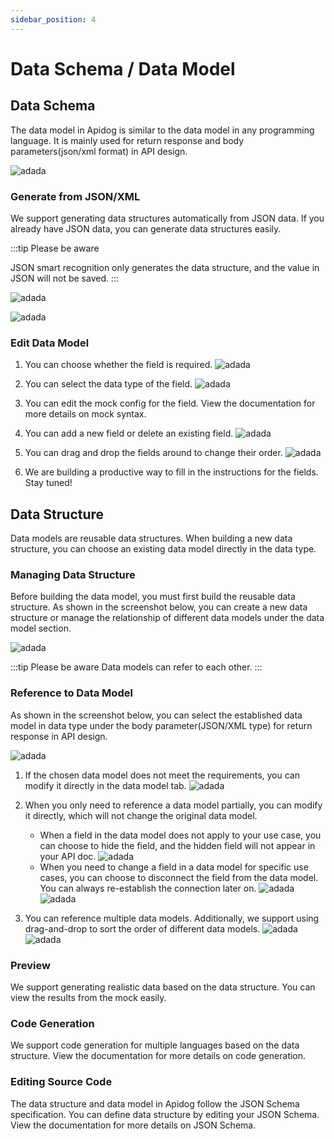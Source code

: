 ```yaml
---
sidebar_position: 4
---
```


# Data Schema / Data Model

## Data Schema

The data model in Apidog is similar to the data model in any programming language. It is mainly used for return response and body parameters(json/xml format) in API design.

![adada](./images/image-20220824162648949.png)

### Generate from JSON/XML

We support generating data structures automatically from JSON data. If you already have JSON data, you can generate data structures easily.

:::tip Please be aware

JSON smart recognition only generates the data structure, and the value in JSON will not be saved.
:::

![adada](./images/image-20220824163146553.png)

![adada](./images/image-20220824163217517.png)

### Edit Data Model

1. You can choose whether the field is required.
![adada](./images/image-20220824163355891.png)

2. You can select the data type of the field.
![adada](./images/image-20220824163451831.png)

3. You can edit the mock config for the field. View the documentation for more details on mock syntax.

4. You can add a new field or delete an existing field.
![adada](./images/image-20220824163551613.png)

5. You can drag and drop the fields around to change their order.
![adada](./images/image-20220824163643455.png)

6. We are building a productive way to fill in the instructions for the fields. Stay tuned!

## Data Structure

Data models are reusable data structures. When building a new data structure, you can choose an existing data model directly in the data type.

### Managing Data Structure

Before building the data model, you must first build the reusable data structure. As shown in the screenshot below, you can create a new data structure or manage the relationship of different data models under the data model section.

![adada](./images/image-20220824163747863.png)

:::tip Please be aware
Data models can refer to each other.
:::

### Reference to Data Model

As shown in the screenshot below, you can select the established data model in data type under the body parameter(JSON/XML type) for return response in API design.

![adada](./images/image-20220824164311312.png)
1. If the chosen data model does not meet the requirements, you can modify it directly in the data model tab.
![adada](./images/image-20220824164350249.png)

2. When you only need to reference a data model partially, you can modify it directly, which will not change the original data model.

   - When a field in the data model does not apply to your use case, you can choose to hide the field, and the hidden field will not appear in your API doc.
   ![adada](./images/image-20220824164430797.png)

   * When you need to change a field in a data model for specific use cases, you can choose to disconnect the field from the data model. You can always re-establish the connection later on.
   ![adada](./images/image-20220824164524986.png)
   ![adada](./images/image-20220824164618310.png)

3. You can reference multiple data models. Additionally, we support using drag-and-drop to sort the order of different data models.
![adada](./images/image-20220824164735219.png)
![adada](./images/image-20220824164821389.png)

### Preview

We support generating realistic data based on the data structure. You can view the results from the mock easily.

### Code Generation

We support code generation for multiple languages based on the data structure. View the documentation for more details on code generation.

### Editing Source Code

The data structure and data model in Apidog follow the JSON Schema specification. You can define data structure by editing your JSON Schema. View the documentation for more details on JSON Schema.
